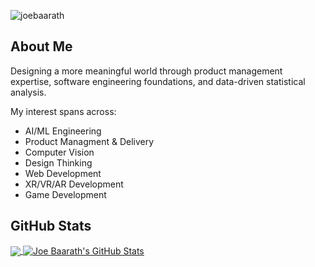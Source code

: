 ![joebaarath](https://github.com/joebaarath/JoeBaarath/assets/29447484/d956b133-2a76-4b5f-9bf3-bfe976696b10)

## About Me
Designing a more meaningful world through product management expertise, software engineering foundations, and data-driven statistical analysis.

My interest spans across:
<ul>
  <li>AI/ML Engineering</li>
  <li>Product Managment & Delivery</li>
  <li>Computer Vision</li>
  <li>Design Thinking</li>
  <li>Web Development</li>
  <li>XR/VR/AR Development</li>
  <li>Game Development</li>
</ul>


## GitHub Stats

<a href="https://github.com/joebaarath/joebaarath">
  <img align="center" src="https://github-readme-stats.vercel.app/api/top-langs/?username=joebaarath&hide=shaderlab,tex&title_color=ffffff&text_color=c9cacc&icon_color=2bbc8a&bg_color=1d1f21&langs_count=3" />
</a>
<a href="https://github.com/joebaarath/joebaarath">
  <img align="center" src="https://github-readme-stats.vercel.app/api?username=joebaarath&show_icons=true&line_height=27&count_private=true&title_color=ffffff&text_color=c9cacc&icon_color=2bbc8a&bg_color=1d1f21" alt="Joe Baarath's GitHub Stats" />
</a>

<!--
**joebaarath/JoeBaarath** is a ✨ _special_ ✨ repository because its `README.md` (this file) appears on your GitHub profile.

Here are some ideas to get you started:

- 🔭 I’m currently working on ...
- 🌱 I’m currently learning ...
- 👯 I’m looking to collaborate on ...
- 🤔 I’m looking for help with ...
- 💬 Ask me about ...
- 📫 How to reach me: ...
- 😄 Pronouns: ...
- ⚡ Fun fact: ...
-->
